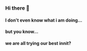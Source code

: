 ### Hi there 👋

#### I don't even know what i am doing...

#### but you know... 

#### we are all trying our best innit?



<!--
**TNAlthea/TNAlthea** is a ✨ _special_ ✨ repository because its `README.md` (this file) appears on your GitHub profile.

Here are some ideas to get you started:

- 🔭 I’m currently working on ...
- 🌱 I’m currently learning ...
- 👯 I’m looking to collaborate on ...
- 🤔 I’m looking for help with ...
- 💬 Ask me about ...
- 📫 How to reach me: ...
- 😄 Pronouns: ...
- ⚡ Fun fact: ...

Nothing to be put on that list because ...

I don't even know what i am doing currently ...

but you know ... 

we are all trying our best innit?
-->
